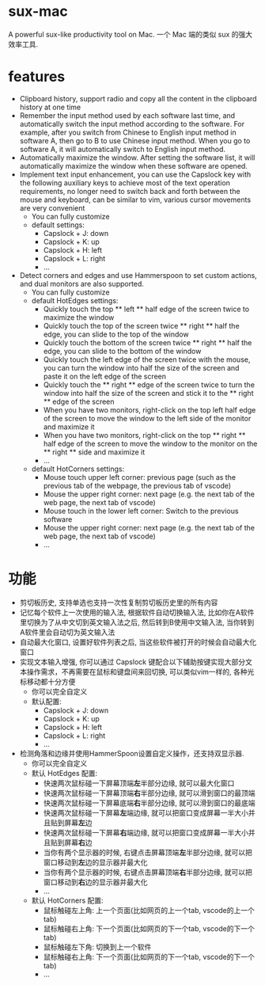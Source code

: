 # sux-mac

A powerful sux-like productivity tool on Mac. 一个 Mac 端的类似 sux 的强大效率工具.


# features

- Clipboard history, support radio and copy all the content in the clipboard history at one time
- Remember the input method used by each software last time, and automatically switch the input method according to the software. For example, after you switch from Chinese to English input method in software A, then go to B to use Chinese input method. When you go to software A, it will automatically switch to English input method. 
- Automatically maximize the window. After setting the software list, it will automatically maximize the window when these software are opened.
- Implement text input enhancement, you can use the Capslock key with the following auxiliary keys to achieve most of the text operation requirements, no longer need to switch back and forth between the mouse and keyboard, can be similar to vim, various cursor movements are very convenient
    - You can fully customize
    - default settings: 
        - Capslock + J: down
        - Capslock + K: up
        - Capslock + H: left
        - Capslock + L: right
        - ...
- Detect corners and edges and use Hammerspoon to set custom actions, and dual monitors are also supported.
    - You can fully customize
    - default HotEdges settings:
        - Quickly touch the top ** left ** half edge of the screen twice to maximize the window
        - Quickly touch the top of the screen twice ** right ** half the edge, you can slide to the top of the window
        - Quickly touch the bottom of the screen twice ** right ** half the edge, you can slide to the bottom of the window
        - Quickly touch the left edge of the screen twice with the mouse, you can turn the window into half the size of the screen and paste it on the left edge of the screen
        - Quickly touch the ** right ** edge of the screen twice to turn the window into half the size of the screen and stick it to the ** right ** edge of the screen
        - When you have two monitors, right-click on the top left half edge of the screen to move the window to the left side of the monitor and maximize it
        - When you have two monitors, right-click on the top ** right ** half edge of the screen to move the window to the monitor on the ** right ** side and maximize it
        - ...
    - default HotCorners settings:
        - Mouse touch upper left corner: previous page (such as the previous tab of the webpage, the previous tab of vscode)
        - Mouse the upper right corner: next page (e.g. the next tab of the web page, the next tab of vscode)
        - Mouse touch in the lower left corner: Switch to the previous software
        - Mouse the upper right corner: next page (e.g. the next tab of the web page, the next tab of vscode)
        - ...




# 功能

- 剪切板历史, 支持单选也支持一次性复制剪切板历史里的所有内容
- 记忆每个软件上一次使用的输入法, 根据软件自动切换输入法, 比如你在A软件里切换为了从中文切到英文输入法之后, 然后转到B使用中文输入法, 当你转到A软件里会自动切为英文输入法
- 自动最大化窗口, 设置好软件列表之后, 当这些软件被打开的时候会自动最大化窗口
- 实现文本输入增强, 你可以通过 Capslock 键配合以下辅助按键实现大部分文本操作需求，不再需要在鼠标和键盘间来回切换, 可以类似vim一样的, 各种光标移动都十分方便
    - 你可以完全自定义
    - 默认配置: 
        - Capslock + J: down
        - Capslock + K: up
        - Capslock + H: left
        - Capslock + L: right
        - ...
- 检测角落和边缘并使用HammerSpoon设置自定义操作，还支持双显示器.
    - 你可以完全自定义
    - 默认 HotEdges 配置:
        - 快速两次鼠标碰一下屏幕顶端**左**半部分边缘, 就可以最大化窗口
        - 快速两次鼠标碰一下屏幕顶端**右**半部分边缘, 就可以滑到窗口的最顶端
        - 快速两次鼠标碰一下屏幕底端**右**半部分边缘, 就可以滑到窗口的最底端
        - 快速两次鼠标碰一下屏幕**左**端边缘, 就可以把窗口变成屏幕一半大小并且贴到屏幕**左**边
        - 快速两次鼠标碰一下屏幕**右**端边缘, 就可以把窗口变成屏幕一半大小并且贴到屏幕**右**边
        - 当你有两个显示器的时候, 右键点击屏幕顶端**左**半部分边缘, 就可以把窗口移动到**左**边的显示器并最大化
        - 当你有两个显示器的时候, 右键点击屏幕顶端**右**半部分边缘, 就可以把窗口移动到**右**边的显示器并最大化
        - ...
    - 默认 HotCorners 配置:
        - 鼠标触碰左上角: 上一个页面(比如网页的上一个tab, vscode的上一个tab)
        - 鼠标触碰右上角: 下一个页面(比如网页的下一个tab, vscode的下一个tab)
        - 鼠标触碰左下角: 切换到上一个软件
        - 鼠标触碰右上角: 下一个页面(比如网页的下一个tab, vscode的下一个tab)
        - ...